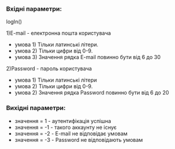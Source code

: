 ### Вхідні параметри:
logIn()

1)E-mail - електронна пошта користувача
- умова 1) Тільки латинські літери.
- умова 2) Тільки цифри від 0-9.
- умова 3) Значення рядка E-mail повинно бути від 6 до 30

2)Password - пароль користувача
- умова 1) Тільки латинські літери
- умова 2) Тільки цифри від 0-9.
- умова 2) Значення рядка Password повинно бути від 6 до 20

### Вихідні параметри:
- значення = 1 - аутентифікація успішна
- значення = -1 - такого аккаунту не існує
- значення = -2 - E-mail не відповідає умовам
- значення = -3 - Password не відповідають умовам
